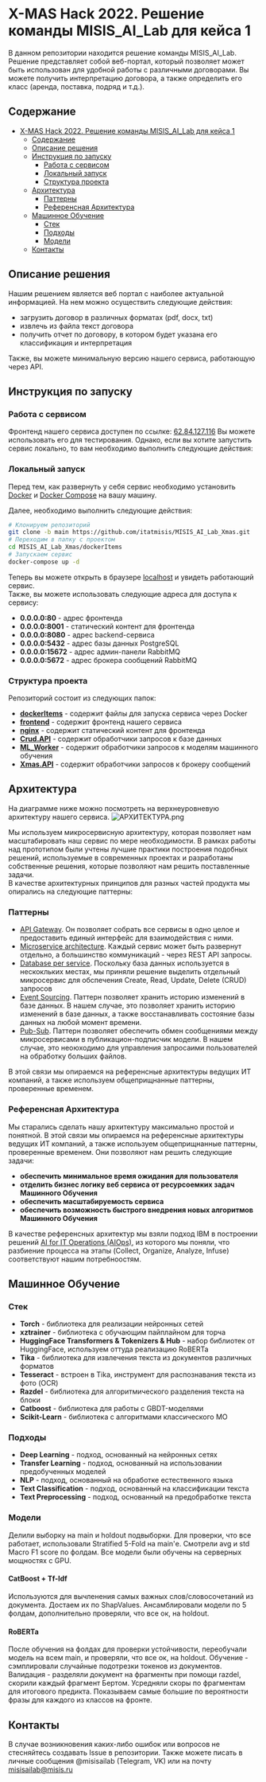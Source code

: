 # X-MAS Hack 2022. Решение команды MISIS_AI_Lab для кейса 1

В данном репозитории находится решение команды MISIS_AI_Lab.
Решение представляет собой веб-портал, который позволяет может быть использован для удобной работы с различными договорами.
Вы можете получить интерпретацию договора, а также определить его класс (аренда, поставка, подряд и т.д.).

## Содержание

- [X-MAS Hack 2022. Решение команды MISIS\_AI\_Lab для кейса 1](#x-mas-hack-2022-решение-команды-misis_ai_lab-для-кейса-1)
  - [Содержание](#содержание)
  - [Описание решения](#описание-решения)
  - [Инструкция по запуску](#инструкция-по-запуску)
    - [Работа с сервисом](#работа-с-сервисом)
    - [Локальный запуск](#локальный-запуск)
    - [Структура проекта](#структура-проекта)
  - [Архитектура](#архитектура)
    - [Паттерны](#паттерны)
    - [Референсная Архитектура](#референсная-архитектура)
  - [Машинное Обучение](#машинное-обучение)
    - [Стек](#стек)
    - [Подходы](#подходы)
    - [Модели](#модели)
  - [Контакты](#контакты)

## Описание решения

Нашим решением является веб портал с наиболее актуальной информацией. На нем можно осуществить следующие действия:

- загрузить договор в различных форматах (pdf, docx, txt)
- извлечь из файла текст договора
- получить отчет по договору, в котором будет указана его классификация и интерпретация

Также, вы можете минимальную версию нашего сервиса, работающую через API.

## Инструкция по запуску

### Работа с сервисом

Фронтенд нашего сервиса доступен по ссылке:  [62.84.127.116](http://62.84.127.116)
Вы можете использовать его для тестирования. Однако, если вы хотите запустить сервис локально, то вам необходимо выполнить следующие действия:

### Локальный запуск

Перед тем, как развернуть у себя сервис необходимо установить [Docker](https://docs.docker.com/get-docker/) и [Docker Compose](https://docs.docker.com/compose/install) на вашу машину.

Далее, необходимо выполнить следующие действия:

```bash
# Клонируем репозиторий
git clone -b main https://github.com/itatmisis/MISIS_AI_Lab_Xmas.git
# Переходим в папку с проектом
cd MISIS_AI_Lab_Xmas/dockerItems
# Запускаем сервис
docker-compose up -d
```

Теперь вы можете открыть в браузере [localhost](http://localhost:80) и увидеть работающий сервис.  
Также, вы можете использовать следующие адреса для доступа к сервису:

- **0.0.0.0:80** - адрес фронтенда
- **0.0.0.0:8001** - статический контент для фронтенда
- **0.0.0.0:8080** - адрес backend-сервиса
- **0.0.0.0:5432** - адрес базы данных PostgreSQL
- **0.0.0.0:15672** - адрес админ-панели RabbitMQ
- **0.0.0.0:5672** - адрес брокера сообщений RabbitMQ

### Структура проекта

Репозиторий состоит из следующих папок:

- [**dockerItems**](/dockerItems/) - содержит файлы для запуска сервиса через Docker
- [**frontend**](/Front/) - содержит фронтенд нашего сервиса
- [**nginx**](/nginx/) - содержит статический контент для фронтенда
- [**Crud.API**](/Back/Crud.API/) - содержит обработчики запросов к базе данных
- [**ML_Worker**](/Back/ML_Worker/) - содержит обработчики запросов к моделям машинного обучения
- [**Xmas.API**](/Back/XmasHack.API/) - содержит обработчики запросов к брокеру сообщений

## Архитектура

На диаграмме ниже можно посмотреть на верхнеуровневую архитектуру нашего сервиса.
![АРХИТЕКТУРА.png](/readme-assets/notation.jpg)

Мы используем микросервисную архитектуру, которая позволяет нам масштабировать наш сервис по мере необходимости.
В рамках работы над прототипом были учтены лучшие практики построения подобных решений, используемые в современных проектах и разработаны собственные решения, которые позволяют нам решить поставленные задачи.  
В качестве архитектурных принципов для разных частей продукта мы опирались на следующие паттерны:

### Паттерны

- [API Gateway](https://microservices.io/patterns/apigateway.html). Он позволяет собрать все сервисы в одно целое и предоставить единый интерфейс для взаимодействия с ними.
- [Microservice architecture](https://microservices.io/patterns/microservices.html). Каждый сервис может быть развернут отдельно, а большинство коммуникаций - через REST API запросы.
- [Database per service](https://microservices.io/patterns/data/database-per-service.html). Поскольку база данных используется в нескокльких местах, мы приняли решение выделить отдельный микросервис для обспечения Create, Read, Update, Delete (CRUD) запросов
- [Event Sourcing](https://microservices.io/patterns/data/event-sourcing.html). Паттерн позволяет хранить историю изменений в базе данных. В нашем случае, это позволяет хранить историю изменений в базе данных, а также восстанавливать состояние базы данных на любой момент времени.
- [Pub-Sub](https://learn.microsoft.com/en-us/azure/architecture/patterns/publisher-subscriber). Паттерн позволяет обеспечить обмен сообщениями между микросервисами в публикацион-подписчик модели. В нашем случае, это неоюходимо для управления запросаими пользователей на обработку больших файлов.

В этой связи мы опираемся на референсные архитектуры ведущих ИТ компаний, а также используем общеприщнанные паттерны, проверенные временем.

### Референсная Архитектура

Мы старались сделать нашу архитектуру максимально простой и понятной. В этой связи мы опираемся на референсные архитектуры ведущих ИТ компаний, а также используем общеприщнанные паттерны, проверенные временем. Они позволяют нам решить следующие задачи:

- **обеспечить минимальное время ожидания для пользователя**
- **отделить бизнес логику веб сервиса от ресурсоемких задач Машинного Обучения**
- **обеспечить масштабируемость сервиса**
- **обеспечить возможность быстрого внедрения новых алгоритмов Машинного Обучения**

В качестве референсных архитектур мы взяли подход IBM в построении решений [AI for IT Operations (AIOps)](https://www.ibm.com/cloud/architecture/architectures/sm-aiops/reference-architecture), из которого мы поняли, что разбиение процесса на этапы (Collect, Organize, Analyze, Infuse) соответствуют нашим потребноостям.

## Машинное Обучение

### Стек

- **Torch** - библиотека для реализации нейронных сетей
- **xztrainer** - библиотека с обучающим пайплайном для торча
- **HuggingFace Transformers & Tokenizers & Hub** - набор библиотек от HuggingFace, используем оттуда реализацию RoBERTa
- **Tika** - библиотека для извлечения текста из документов различных форматов
- **Tesseract** - встроен в Tika, инструмент для распознавания текста из фото (OCR)
- **Razdel** - библиотека для алгоритмического разделения текста на блоки
- **Catboost** - библиотека для работы с GBDT-моделями
- **Scikit-Learn** - библиотека с алгоритмами классического МО
  
### Подходы

- **Deep Learning** - подход, основанный на нейронных сетях
- **Transfer Learning** - подход, основанный на использовании предобученных моделей
- **NLP** - подход, основанный на обработке естественного языка
- **Text Classification** - подход, основанный на классификации текста
- **Text Preprocessing** - подход, основанный на предобработке текста

### Модели

Делили выборку на main и holdout подвыборки.
Для проверки, что все работает, использовали Stratified 5-Fold на main'е. Смотрели avg и std Macro F1 score по фолдам.
Все модели были обучены на серверных мощностях с GPU.
#### CatBoost + Tf-Idf
Используются для вычленения самых важных слов/словосочетаний из документа. Достаем их по ShapValues.
Ансамблировали модели по 5 фолдам, дополнительно проверяли, что все ок, на holdout.
#### RoBERTa
После обучения на фолдах для проверки устойчивости, переобучали модель на всем main, и проверяли, что все ок, на holdout.
Обучение - сэмплировали случайные подотрезки токенов из документов.
Валидация - разделяли документ на фрагменты при помощи razdel, скорили каждый фрагмент Бертом.
Усредняли скоры по фрагментам для итогового предикта.
Показываем самые большие по вероятности фразы для каждого из классов на фронте.


## Контакты

В случае возникновения каких-либо ошибок или вопросов не стесняйтесь создавать Issue в репозитории. Также можете писать в личные сообщения @misisailab (Telegram, VK) или на почту misisailab@misis.ru
  